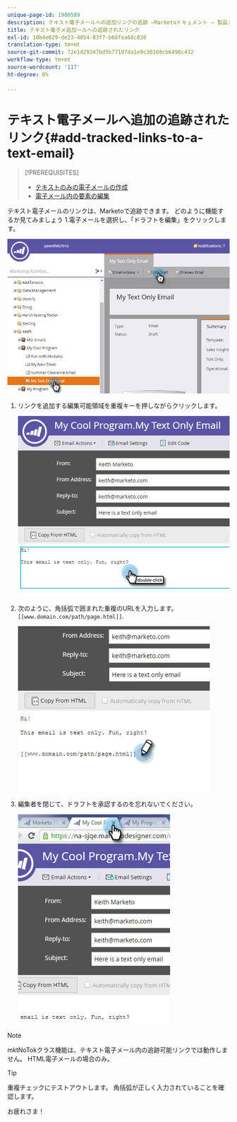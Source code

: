 ```yaml
---
unique-page-id: 1900589
description: テキスト電子メールへの追加リンクの追跡 —Marketoドキュメント — 製品ドキュメント
title: テキスト電子メ追加ールへの追跡されたリンク
exl-id: 10b4e029-de23-4054-83f7-b68fea68c838
translation-type: tm+mt
source-git-commit: 72e1d29347bd5b77107da1e9c30169cb6490c432
workflow-type: tm+mt
source-wordcount: '117'
ht-degree: 0%

---
```


# テキスト電子メールへ追加の追跡されたリンク{#add-tracked-links-to-a-text-email}

>[!PREREQUISITES]
>
>* [テキストのみの電子メールの作成](/help/marketo/product-docs/email-marketing/general/creating-an-email/create-a-text-only-email.md)
>* [電子メール内の要素の編集](/help/marketo/product-docs/email-marketing/general/email-editor-2/edit-elements-in-an-email.md)


テキスト電子メールのリンクは、Marketoで追跡できます。 どのように機能するか見てみましょう 1.電子メールを選択し、「ドラフトを編集」をクリックします。

![](assets/one-9.png)

1. リンクを追加する編集可能領域を重複キーを押しながらクリックします。

   ![](assets/two-8.png)

1. 次のように、角括弧で囲まれた重複のURLを入力します。`[[www.domain.com/path/page.html]]`.

   ![](assets/three-8.png)

1. 編集者を閉じて、ドラフトを承認するのを忘れないでください。

   ![](assets/four-6.png)

>[!NOTE]
>
>mktNoTokクラス機能は、テキスト電子メール内の追跡可能リンクでは動作しません。 HTML電子メールの場合のみ。

>[!TIP]
>
>重複チェックにテストアウトします。 角括弧が正しく入力されていることを確認します。

お疲れさま！

